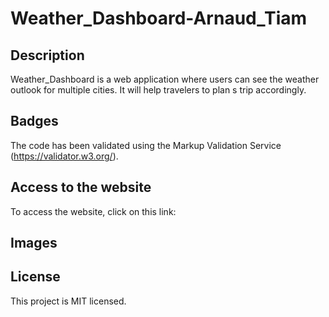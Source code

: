# Weather_Dashboard-Arnaud_Tiam
## Description
Weather_Dashboard is a web application where users can see the weather outlook for multiple cities.
It will help travelers to plan s trip accordingly.

## Badges
The code has been validated using the Markup Validation Service (https://validator.w3.org/).

## Access to the website
To access the website, click on this link:


## Images



## License
This project is MIT licensed.
